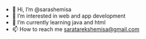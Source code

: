- 👋 Hi, I’m @sarashemisa
- 👀 I’m interested in web and app development
- 🌱 I’m currently learning java and html
- 📫 How to reach me saratarekshemisa@gmail.com

<!---
sarashemisa/sarashemisa is a ✨ special ✨ repository because its `README.md` (this file) appears on your GitHub profile.
You can click the Preview link to take a look at your changes.
--->
